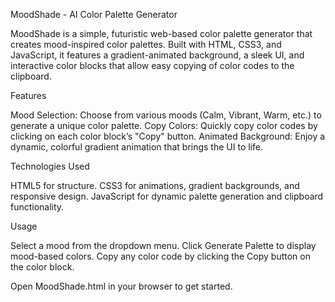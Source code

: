 MoodShade - AI Color Palette Generator


MoodShade is a simple, futuristic web-based color palette generator that creates mood-inspired color palettes. Built with HTML, CSS3, and JavaScript, it features a gradient-animated background, a sleek UI, and interactive color blocks that allow easy copying of color codes to the clipboard.


Features

Mood Selection: Choose from various moods (Calm, Vibrant, Warm, etc.) to generate a unique color palette.
Copy Colors: Quickly copy color codes by clicking on each color block’s "Copy" button.
Animated Background: Enjoy a dynamic, colorful gradient animation that brings the UI to life.


Technologies Used

HTML5 for structure.
CSS3 for animations, gradient backgrounds, and responsive design.
JavaScript for dynamic palette generation and clipboard functionality.


Usage

Select a mood from the dropdown menu.
Click Generate Palette to display mood-based colors.
Copy any color code by clicking the Copy button on the color block.



Open MoodShade.html in your browser to get started.






